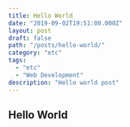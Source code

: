 ```yaml
---
title: Hello World
date: "2019-09-02T19:51:00.000Z"
layout: post
draft: false
path: "/posts/hello-world/"
category: "etc"
tags:
  - "etc"
  - "Web Development"
description: "Hello world post"
---
```


## Hello World